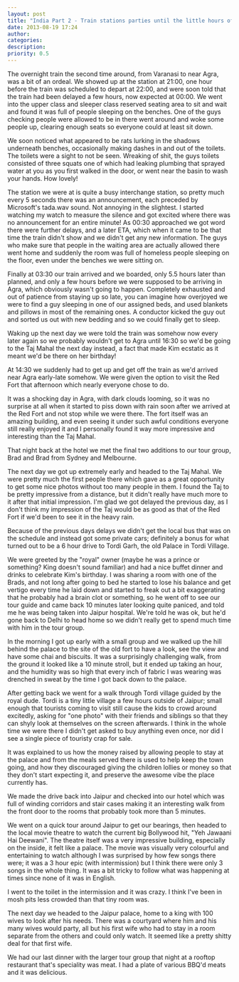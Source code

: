 ```yaml
---
layout: post
title: "India Part 2 - Train stations parties until the little hours of the night"
date: 2013-08-19 17:24
author: 
categories: 
description: 
priority: 0.5
---
```

The overnight train the second time around, from Varanasi to near Agra, was a bit of an ordeal. We showed up at the station at 21:00, one hour before the train was scheduled to depart at 22:00, and were soon told that the train had been delayed a few hours, now expected at 00:00. We went into the upper class and sleeper class reserved seating area to sit and wait and found it was full of people sleeping on the benches. One of the guys checking people were allowed to be in there went around and woke some people up, clearing enough seats so everyone could at least sit down.

We soon noticed what appeared to be rats lurking in the shadows underneath benches, occasionally making dashes in and out of the toilets. The toilets were a sight to not be seen. Wreaking of shit, the guys toilets consisted of three squats one of which had leaking plumbing that sprayed water at you as you first walked in the door, or went near the basin to wash your hands. How lovely!

<!-- more -->

The station we were at is quite a busy interchange station, so pretty much every 5 seconds there was an announcement, each preceded by Microsoft's tada.wav sound. Not annoying in the slightest. I started watching my watch to measure the silence and got excited where there was no announcement for an entire minute! As 00:30 approached we got word there were further delays, and a later ETA, which when it came to be that time the train didn't show and we didn't get any new information. The guys who make sure that people in the waiting area are actually allowed there went home and suddenly the room was full of homeless people sleeping on the floor, even under the benches we were sitting on.

Finally at 03:30 our train arrived and we boarded, only 5.5 hours later than planned, and only a few hours before we were supposed to be arriving in Agra, which obviously wasn't going to happen. Completely exhausted and out of patience from staying up so late, you can imagine how overjoyed we were to find a guy sleeping in one of our assigned beds, and used blankets and pillows in most of the remaining ones. A conductor kicked the guy out and sorted us out with new bedding and so we could finally get to sleep.

Waking up the next day we were told the train was somehow now every later again so we probably wouldn't get to Agra until 16:30 so we'd be going to the Taj Mahal the next day instead, a fact that made Kim ecstatic as it meant we'd be there on her birthday!

At 14:30 we suddenly had to get up and get off the train as we'd arrived near Agra early-late somehow. We were given the option to visit the Red Fort that afternoon which nearly everyone chose to do.

It was a shocking day in Agra, with dark clouds looming, so it was no surprise at all when it started to piss down with rain soon after we arrived at the Red Fort and not stop while we were there. The fort itself was an amazing building, and even seeing it under such awful conditions everyone still really enjoyed it and I personally found it way more impressive and interesting than the Taj Mahal.

That night back at the hotel we met the final two additions to our tour group, Brad and Brad from Sydney and Melbourne.

The next day we got up extremely early and headed to the Taj Mahal. We were pretty much the first people there which gave as a great opportunity to get some nice photos without too many people in them. I found the Taj to be pretty impressive from a distance, but it didn't really have much more to it after that initial impression. I'm glad we got delayed the previous day, as I don't think my impression of the Taj would be as good as that of the Red Fort if we'd been to see it in the heavy rain.

Because of the previous days delays we didn't get the local bus that was on the schedule and instead got some private cars; definitely a bonus for what turned out to be a 6 hour drive to Tordi Garh, the old Palace in Tordi Village.

We were greeted by the "royal" owner (maybe he was a prince or something? King doesn't sound familiar) and had a nice buffet dinner and drinks to celebrate Kim's birthday. I was sharing a room with one of the Brads, and not long after going to bed he started to lose his balance and get vertigo every time he laid down and started to freak out a bit exaggerating that he probably had a brain clot or something, so he went off to see our tour guide and came back 10 minutes later looking quite paniced, and told me he was being taken into Jaipur hospital. We're told he was ok, but he'd gone back to Delhi to head home so we didn't really get to spend much time with him in the tour group.

In the morning I got up early with a small group and we walked up the hill behind the palace to the site of the old fort to have a look, see the view and have some chai and biscuits. It was a surprisingly challenging walk, from the ground it looked like a 10 minute stroll, but it ended up taking an hour, and the humidity was so high that every inch of fabric I was wearing was drenched in sweat by the time I got back down to the palace.

After getting back we went for a walk through Tordi village guided by the royal dude. Tordi is a tiny little village a few hours outside of Jaipur; small enough that tourists coming to visit still cause the kids to crowd around excitedly, asking for "one photo" with their friends and siblings so that they can shyly look at themselves on the screen afterwards. I think in the whole time we were there I didn't get asked to buy anything even once, nor did I see a single piece of touristy crap for sale.

It was explained to us how the money raised by allowing people to stay at the palace and from the meals served there is used to help keep the town going, and how they discouraged giving the children lollies or money so that they don't start expecting it, and preserve the awesome vibe the place currently has.

We made the drive back into Jaipur and checked into our hotel which was full of winding corridors and stair cases making it an interesting walk from the front door to the rooms that probably took more than 5 minutes.

We went on a quick tour around Jaipur to get our bearings, then headed to the local movie theatre to watch the current big Bollywood hit, "Yeh Jawaani Hai Deewani". The theatre itself was a very impressive building, especially on the inside, it felt like a palace. The movie was visually very colourful and entertaining to watch although I was surprised by how few songs there were; it was a 3 hour epic (with intermission) but I think there were only 3 songs in the whole thing. It was a bit tricky to follow what was happening at times since none of it was in English.

I went to the toilet in the intermission and it was crazy. I think I've been in mosh pits less crowded than that tiny room was.

The next day we headed to the Jaipur palace, home to a king with 100 wives to look after his needs. There was a courtyard where him and his many wives would party, all but his first wife who had to stay in a room separate from the others and could only watch. It seemed like a pretty shitty deal for that first wife.

We had our last dinner with the larger tour group that night at a rooftop restaurant that's speciality was meat. I had a plate of various BBQ'd meats and it was delicious.

